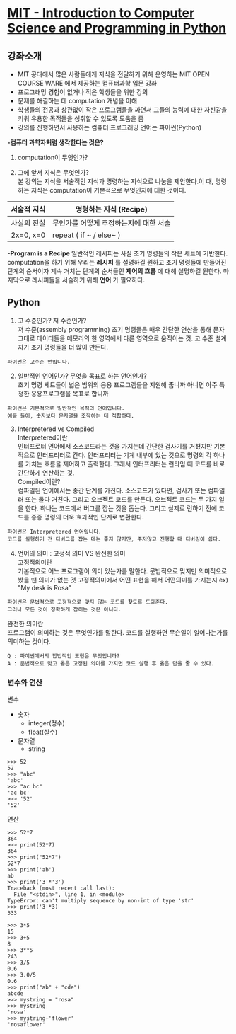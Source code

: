 # [MIT - Introduction to Computer Science and Programming in Python](https://www.inflearn.com/course/mit-%EA%B3%B5%EA%B0%9C%EA%B0%95%EC%A2%8C-python/)

## 강좌소개
- MIT 공대에서 많은 사람들에게 지식을 전달하기 위해 운영하는 MIT OPEN COURSE WARE 에서 제공하는 컴퓨터과학 입문 강좌
-  프로그래밍 경험이 없거나 적은 학생들을 위한 강의
- 문제를 해결하는 데 computation 개념을 이해
- 학생들의 전공과 상관없이 작은 프로그램들을 짜면서 그들의 능력에 대한 자신감을 키워 유용한 목적들을 성취할 수 있도록 도움을 줌
- 강의를 진행하면서 사용하는 컴퓨터 프로그래밍 언어는 파이썬(Python)

**-컴퓨터 과학자처럼 생각한다는 것은?**
1. computation이 무엇인가?

2. 그에 앞서 지식은 무엇인가?  
 본 강의는 지식을 서술적인 지식과 명령하는 지식으로 나눔을 제안한다.이 때, 명령하는 지식은 computation이 기본적으로 무엇인지에 대한 것이다.


| 서술적 지식  | 명령하는 지식 (Recipe) |
|---|---|
| 사실의 진실|  무언가를 어떻게 추정하는지에 대한 서술 |
|2x=0, x=0|     repeat ( if ~ / else~ )   |

**-Program is a Recipe**
일반적인 레시피는 사실 초기 명령들의 작은 세트에 기반한다.  
computation을 하기 위해 우리는 **레시피** 를 설명하길 원하고 초기 명령들에 만들어진 단계의 순서이자 계속 거치는 단계의 순서들인 **제어의 흐름** 에 대해 설명하길 원한다. 마지막으로 레시피들을 서술하기 위해 **언어** 가 필요하다.
## Python
1. 고 수준인가? 저 수준인가?  
저 수준(assembly programming)
초기 명령들은 매우 간단한 연산을 통해 문자 그대로 데이터들을 메모리의 한 영역에서 다른 영역으로 움직이는 것.
고 수준
설계자가 초기 명령들을 더 많이 만든다.
```
파이썬은 고수준 언입니다.
```
2. 일반적인 언어인가? 무엇을 목표로 하는 언어인가?  
초기 명령 세트들이 넓은 범위의 응용 프로그램들을 지원해 줍니까 아니면 아주 특정한 응용프로그램을 목표로 합니까
```
파이썬은 기본적으로 일반적인 목적의 언어입니다.
예를 들어, 숫자보다 문자열을 조작하는 데 적합하다.
```
3. Interpretered vs Compiled  
Interpretered이란  
인터프로터 언어에서 소스코드라는 것을 가지는데 간단한 검사기를 거쳤지만 기본적으로 인터프리터로 간다. 인터프리터는 기계 내부에 있는 것으로 명령의 각 하나를 거치는 흐름을 제어하고 출력한다.
그래서 인터프리터는 런타임 때 코드를 바로 간단하게 연산하는 것.  
Compiled이란?  
컴파일된 언어에서는 중간 단계를 가진다.
소스코드가 있다면, 검사기 또는 컴파일러 또는 둘다 거친다. 그리고 오브젝트 코드를 만든다.
오브젝트 코드는 두 가지 일을 한다. 하나는 코드에서 버그를 잡는 것을 돕는다. 그리고 실제로 런하기 전에 코드를 종종 명령의 더욱 효과적인 단계로 변환한다.
```
파이썬은 Interpretered 언어입니다.
코드를 실행하기 전 디버그를 잡는 데는 좋지 않지만, 주저않고 진행할 때 디버깅이 쉽다.
```

4. 언어의 의미 : 고정적 의미 VS 완전한 의미   
고정적의미란  
기본적으로 어느 프로그램이 의미 있는가를 말한다.
문법적으로 맞지만 의미적으로 봤을 땐 의미가 없는 것
고정적의미에서 어떤 표현을 해서 어떤의미를 가지는지
ex) "My desk is Rosa"
```
파이썬은 문법적으로 고정적으로 맞지 않는 코드를 찾도록 도와준다.
그러나 모든 것이 정확하게 잡히는 것은 아니다.
```
완전한 의미란  
프로그램이 의미하는 것은 무엇인가를 말한다.
코드를 실행하면 무슨일이 일어나는가를 의미하는 것이다.

```
Q : 파이썬에서의 합법적인 표현은 무엇입니까?   
A : 문법적으로 맞고 옳은 고정된 의미를 가지면 코드 실행 후 옳은 답을 줄 수 있다.
```

### 변수와 연산
변수
 - 숫자
   - integer(정수)
   - float(실수)
 - 문자열
   - string

```
>>> 52
52
>>> "abc"
'abc'
>>> "ac bc"
'ac bc'
>>> '52'
'52'
```

연산
```
>>> 52*7
364
>>> print(52*7)
364
>>> print("52*7")
52*7
>>> print('ab')
ab
>>> print('3'*'3')
Traceback (most recent call last):
  File "<stdin>", line 1, in <module>
TypeError: can't multiply sequence by non-int of type 'str'
>>> print('3'*3)
333
```
```
>>> 3*5
15
>>> 3+5
8
>>> 3**5
243
>>> 3/5
0.6
>>> 3.0/5
0.6
>>> print("ab" + "cde")
abcde
>>> mystring = "rosa"
>>> mystring
'rosa'
>>> mystring+'flower'
'rosaflower'
```
